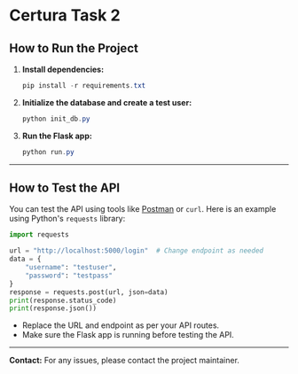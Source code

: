 # Certura Task 2

## How to Run the Project

1. **Install dependencies:**
   
   ```powershell
   pip install -r requirements.txt
   ```

2. **Initialize the database and create a test user:**
   
   ```powershell
   python init_db.py
   ```

3. **Run the Flask app:**
   
   ```powershell
   python run.py
   ```

---

## How to Test the API

You can test the API using tools like [Postman](https://www.postman.com/) or `curl`. Here is an example using Python's `requests` library:

```python
import requests

url = "http://localhost:5000/login"  # Change endpoint as needed
data = {
    "username": "testuser",
    "password": "testpass"
}
response = requests.post(url, json=data)
print(response.status_code)
print(response.json())
```

- Replace the URL and endpoint as per your API routes.
- Make sure the Flask app is running before testing the API.

---

**Contact:** For any issues, please contact the project maintainer.

